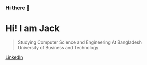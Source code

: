 ### Hi there 👋

# Hi! I am Jack
>Studying Computer Science and Engineering At Bangladesh University of Business and Technology
>

[LinkedIn](https://www.linkedin.com/in/jps27cse/)
<!--
**jps27CSE/jps27CSE** is a ✨ _special_ ✨ repository because its `README.md` (this file) appears on your GitHub profile.

[LinkedIn Connect](https://www.linkedin.com/in/jps27cse/)]


### My Learning Skills 

{
  "Language:"  

}
